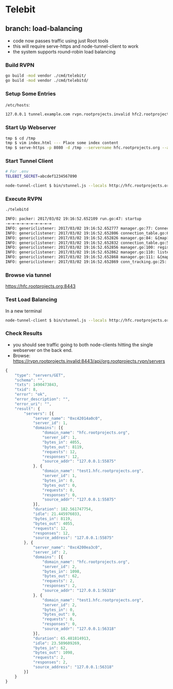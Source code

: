 # Telebit

## branch: load-balancing

-   code now passes traffic using just Root tools
-   this will require serve-https and node-tunnel-client to work
-   the system supports round-robin load balancing

### Build RVPN

```bash
go build -mod vendor ./cmd/telebit/
go build -mod vendor ./cmd/telebitd/
```

### Setup Some Entries

`/etc/hosts`:

```txt
127.0.0.1 tunnel.example.com rvpn.rootprojects.invalid hfc2.rootprojects.org hfc.rootprojects.org
```

### Start Up Webserver

```bash
tmp $ cd /tmp
tmp $ vim index.html --- Place some index content
tmp $ serve-https -p 8080 -d /tmp --servername hfc.rootprojects.org --agree-tos --email henry.f.camacho@gmail.com
```

### Start Tunnel Client

```bash
# For .env
TELEBIT_SECRET=abcdef1234567890
```

```bash
node-tunnel-client $ bin/stunnel.js --locals http://hfc.rootprojects.org:8080,http://test1.hfc.rootprojects.org:8080 --stunneld wss://localhost.rootprojects.org:8443 --secret abcdef1234567890
```

### Execute RVPN

```bash
./telebitd
```

```txt
INFO: packer: 2017/03/02 19:16:52.652109 run.go:47: startup
-=-=-=-=-=-=-=-=-=-=
INFO: genericlistener: 2017/03/02 19:16:52.652777 manager.go:77: ConnectionTable starting
INFO: genericlistener: 2017/03/02 19:16:52.652806 connection_table.go:67: ConnectionTable starting
INFO: genericlistener: 2017/03/02 19:16:52.652826 manager.go:84: &{map[] 0xc420072420 0xc420072480}
INFO: genericlistener: 2017/03/02 19:16:52.652832 connection_table.go:50: Reaper waiting for  300  seconds
INFO: genericlistener: 2017/03/02 19:16:52.652856 manager.go:100: register fired 8443
INFO: genericlistener: 2017/03/02 19:16:52.652862 manager.go:110: listener starting up  8443
INFO: genericlistener: 2017/03/02 19:16:52.652868 manager.go:111: &{map[] 0xc420072420 0xc420072480}
INFO: genericlistener: 2017/03/02 19:16:52.652869 conn_tracking.go:25: Tracking Running
```

### Browse via tunnel

https://hfc.rootprojects.org:8443

### Test Load Balancing

In a new terminal

```bash
node-tunnel-client $ bin/stunnel.js --locals http://hfc.rootprojects.org:8080,http://test1.hfc.rootprojects.org:8080 --stunneld wss://localhost.rootprojects.org:8443 --secret abc123
```

### Check Results

-   you should see traffic going to both node-clients hitting the single webserver on the back end.
-   Browse: https://rvpn.rootprojects.invalid:8443/api/org.rootprojects.rvpn/servers

```javascript
{
	"type": "servers/GET",
	"schema": "",
	"txts": 1490473843,
	"txid": 8,
	"error": "ok",
	"error_description": "",
	"error_uri": "",
	"result": {
		"servers": [{
			"server_name": "0xc42014a0c0",
			"server_id": 1,
			"domains": [{
				"domain_name": "hfc.rootprojects.org",
				"server_id": 1,
				"bytes_in": 4055,
				"bytes_out": 8119,
				"requests": 12,
				"responses": 12,
				"source_addr": "127.0.0.1:55875"
			}, {
				"domain_name": "test1.hfc.rootprojects.org",
				"server_id": 1,
				"bytes_in": 0,
				"bytes_out": 0,
				"requests": 0,
				"responses": 0,
				"source_addr": "127.0.0.1:55875"
			}],
			"duration": 182.561747754,
			"idle": 21.445976033,
			"bytes_in": 8119,
			"bytes_out": 4055,
			"requests": 12,
			"responses": 12,
			"source_address": "127.0.0.1:55875"
		}, {
			"server_name": "0xc4200ea3c0",
			"server_id": 2,
			"domains": [{
				"domain_name": "hfc.rootprojects.org",
				"server_id": 2,
				"bytes_in": 1098,
				"bytes_out": 62,
				"requests": 2,
				"responses": 2,
				"source_addr": "127.0.0.1:56318"
			}, {
				"domain_name": "test1.hfc.rootprojects.org",
				"server_id": 2,
				"bytes_in": 0,
				"bytes_out": 0,
				"requests": 0,
				"responses": 0,
				"source_addr": "127.0.0.1:56318"
			}],
			"duration": 65.481814913,
			"idle": 23.589609269,
			"bytes_in": 62,
			"bytes_out": 1098,
			"requests": 2,
			"responses": 2,
			"source_address": "127.0.0.1:56318"
		}]
	}
}
```
